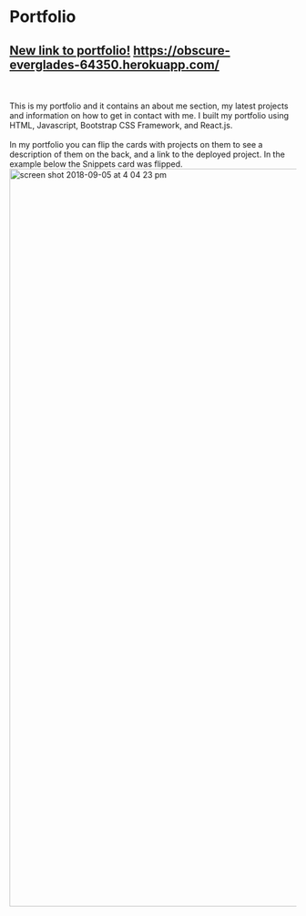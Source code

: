 # Portfolio
## [New link to portfolio!](https://obscure-everglades-64350.herokuapp.com/) https://obscure-everglades-64350.herokuapp.com/
<br>
<br>
This is my portfolio and it contains an about me section, my latest projects and information on how to get in contact with me. I built my portfolio using HTML, Javascript, Bootstrap CSS Framework, and React.js.
<br>
<br>
In my portfolio you can flip the cards with projects on them to see a description of them on the back, and a link to the deployed project. In the example below the Snippets card was flipped.
<br>
<img width="1295" alt="screen shot 2018-09-05 at 4 04 23 pm" src="https://user-images.githubusercontent.com/22462010/45118374-5358c400-b126-11e8-9a36-e92135d43419.png">

